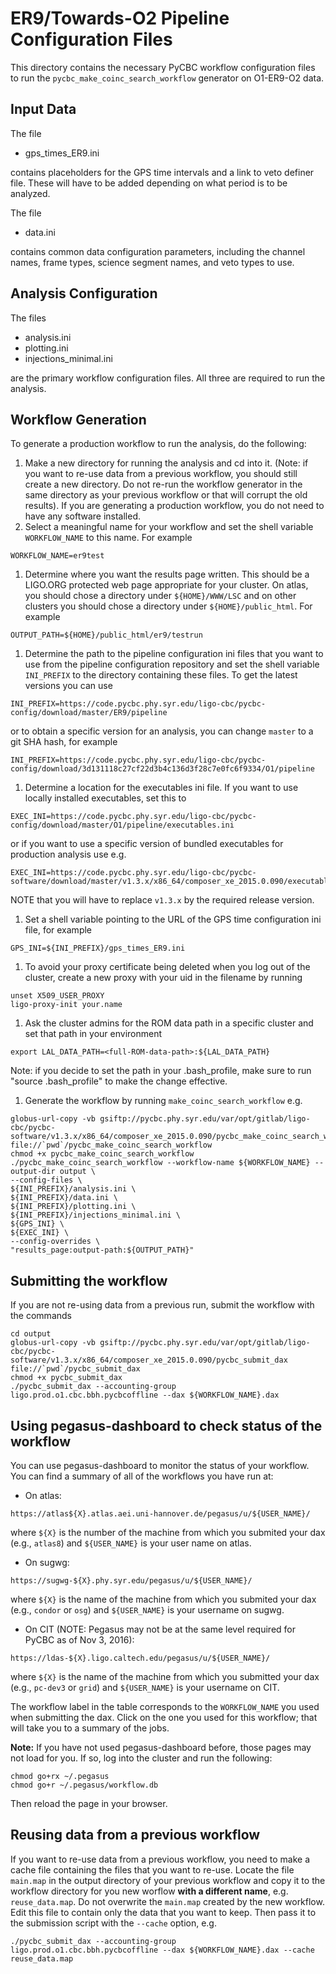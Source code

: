 # ER9/Towards-O2 Pipeline Configuration Files #

This directory contains the necessary PyCBC workflow configuration files to
run the ``pycbc_make_coinc_search_workflow`` generator on O1-ER9-O2 data.

## Input Data ##

The file

 * gps_times_ER9.ini

contains placeholders for the GPS time intervals and a link to veto definer file.
These will have to be added depending on what period is to be analyzed.

The file

 * data.ini

contains common data configuration parameters, including the channel names,
frame types, science segment names, and veto types to use.

## Analysis Configuration ##

The files

 * analysis.ini
 * plotting.ini
 * injections_minimal.ini

are the primary workflow configuration files. All three are required to run
the analysis.

## Workflow Generation ##

To generate a production workflow to run the analysis, do the following:

 1. Make a new directory for running the analysis and cd into it. (Note: if you want to re-use data from a previous workflow, you should still create a new directory. Do not re-run the workflow generator in the same directory as your previous workflow or that will corrupt the old results). If you are generating a production workflow, you do not need to have any software installed. 
 1. Select a meaningful name for your workflow and set the shell variable ```WORKFLOW_NAME``` to this name. For example
```
WORKFLOW_NAME=er9test
```
 1. Determine where you want the results page written. This should be a
 LIGO.ORG protected web page appropriate for your cluster. On atlas, you
 should chose a directory under ```${HOME}/WWW/LSC``` and on other clusters
 you should chose a directory under ```${HOME}/public_html```. For example
```
OUTPUT_PATH=${HOME}/public_html/er9/testrun
```
 1. Determine the path to the pipeline configuration ini files that you want to use from the pipeline configuration repository and set the shell variable ```INI_PREFIX``` to the directory containing these files. To get the latest versions you can use
```
INI_PREFIX=https://code.pycbc.phy.syr.edu/ligo-cbc/pycbc-config/download/master/ER9/pipeline
```
or to obtain a specific version for an analysis, you can change ```master``` to a git SHA hash, for example
```
INI_PREFIX=https://code.pycbc.phy.syr.edu/ligo-cbc/pycbc-config/download/3d131118c27cf22d3b4c136d3f28c7e0fc6f9334/O1/pipeline
```
 1. Determine a location for the executables ini file. If you want to use locally installed executables, set this to 
```
EXEC_INI=https://code.pycbc.phy.syr.edu/ligo-cbc/pycbc-config/download/master/O1/pipeline/executables.ini
```
or if you want to use a specific version of bundled executables for production analysis use e.g.
```
EXEC_INI=https://code.pycbc.phy.syr.edu/ligo-cbc/pycbc-software/download/master/v1.3.x/x86_64/composer_xe_2015.0.090/executables.ini
```
NOTE that you will have to replace ```v1.3.x``` by the required release version. 
 1. Set a shell variable pointing to the URL of the GPS time configuration ini file, for example
```
GPS_INI=${INI_PREFIX}/gps_times_ER9.ini
```
 1. To avoid your proxy certificate being deleted when you log out of the cluster, create a new proxy with your uid in the filename by running
```
unset X509_USER_PROXY
ligo-proxy-init your.name
```
 1. Ask the cluster admins for the ROM data path in a specific cluster and set that path in your environment
```
export LAL_DATA_PATH=<full-ROM-data-path>:${LAL_DATA_PATH}
```
Note: if you decide to set the path in your .bash_profile, make sure to run "source .bash_profile" to make the change effective.
 1. Generate the workflow by running ```make_coinc_search_workflow``` e.g.
```
globus-url-copy -vb gsiftp://pycbc.phy.syr.edu/var/opt/gitlab/ligo-cbc/pycbc-software/v1.3.x/x86_64/composer_xe_2015.0.090/pycbc_make_coinc_search_workflow file://`pwd`/pycbc_make_coinc_search_workflow 
chmod +x pycbc_make_coinc_search_workflow
./pycbc_make_coinc_search_workflow --workflow-name ${WORKFLOW_NAME} --output-dir output \
--config-files \
${INI_PREFIX}/analysis.ini \
${INI_PREFIX}/data.ini \
${INI_PREFIX}/plotting.ini \
${INI_PREFIX}/injections_minimal.ini \
${GPS_INI} \
${EXEC_INI} \
--config-overrides \
"results_page:output-path:${OUTPUT_PATH}"
```

## Submitting the workflow ##

If you are not re-using data from a previous run, submit the workflow with the commands
```
cd output 
globus-url-copy -vb gsiftp://pycbc.phy.syr.edu/var/opt/gitlab/ligo-cbc/pycbc-software/v1.3.x/x86_64/composer_xe_2015.0.090/pycbc_submit_dax file://`pwd`/pycbc_submit_dax 
chmod +x pycbc_submit_dax
./pycbc_submit_dax --accounting-group ligo.prod.o1.cbc.bbh.pycbcoffline --dax ${WORKFLOW_NAME}.dax 
```

## Using pegasus-dashboard to check status of the workflow ##

You can use pegasus-dashboard to monitor the status of your workflow. You can find a summary of all of the workflows you have run at:

 * On atlas:
```
https://atlas${X}.atlas.aei.uni-hannover.de/pegasus/u/${USER_NAME}/
```
where ```${X}``` is the number of the machine from which you submited your dax (e.g., ```atlas8```) and ```${USER_NAME}``` is your user name on atlas.

 * On sugwg:
```
https://sugwg-${X}.phy.syr.edu/pegasus/u/${USER_NAME}/
```

where ```${X}``` is the name of the machine from which you submited your dax (e.g., ```condor``` or ```osg```) and ```${USER_NAME}``` is your username on sugwg.

 * On CIT (NOTE: Pegasus may not be at the same level required for PyCBC as of Nov 3, 2016):
```
https://ldas-${X}.ligo.caltech.edu/pegasus/u/${USER_NAME}/
```
where ```${X}``` is the name of the machine from which you submitted your dax (e.g., ```pc-dev3``` or ```grid```) and ```${USER_NAME}``` is your username on CIT.

The workflow label in the table corresponds to the ```WORKFLOW_NAME``` you used when submitting the dax. Click on the one you used for this workflow;
that will take you to a summary of the jobs.

**Note:** If you have not used pegasus-dashboard before, those pages may not load for you. If so, log into the cluster and run the following:

```
chmod go+rx ~/.pegasus
chmod go+r ~/.pegasus/workflow.db
```

Then reload the page in your browser.

## Reusing data from a previous workflow ##

If you want to re-use data from a previous workflow, you need to make a cache file containing the files that you want to re-use. Locate the file ```main.map``` in the output directory of your previous workflow and copy it to the workflow directory for you new worflow **with a different name**, e.g. ```reuse_data.map```. Do not overwrite the ```main.map``` created by the new workflow.  Edit this file to contain only the data that you want to keep. Then pass it to the submission script with the ```--cache``` option, e.g.
```
./pycbc_submit_dax --accounting-group ligo.prod.o1.cbc.bbh.pycbcoffline --dax ${WORKFLOW_NAME}.dax --cache reuse_data.map
```
